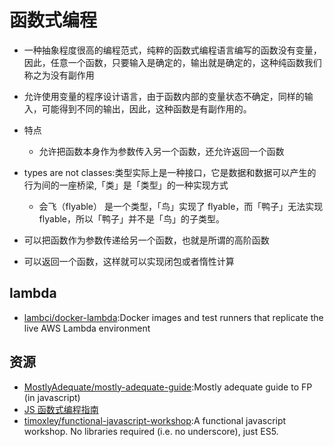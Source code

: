 # 函数式编程

* 一种抽象程度很高的编程范式，纯粹的函数式编程语言编写的函数没有变量，因此，任意一个函数，只要输入是确定的，输出就是确定的，这种纯函数我们称之为没有副作用
* 允许使用变量的程序设计语言，由于函数内部的变量状态不确定，同样的输入，可能得到不同的输出，因此，这种函数是有副作用的。
* 特点
    - 允许把函数本身作为参数传入另一个函数，还允许返回一个函数

* types are not classes:类型实际上是一种接口，它是数据和数据可以产生的行为间的一座桥梁,「类」是「类型」的一种实现方式
    - 会飞（flyable） 是一个类型，「鸟」实现了 flyable，而「鸭子」无法实现 flyable，所以「鸭子」并不是「鸟」的子类型。

* 可以把函数作为参数传递给另一个函数，也就是所谓的高阶函数
* 可以返回一个函数，这样就可以实现闭包或者惰性计算

## lambda

* [lambci/docker-lambda](https://github.com/lambci/docker-lambda):Docker images and test runners that replicate the live AWS Lambda environment

## 资源

* [MostlyAdequate/mostly-adequate-guide](https://github.com/MostlyAdequate/mostly-adequate-guide):Mostly adequate guide to FP (in javascript)
* [JS 函数式编程指南](https://www.gitbook.com/book/llh911001/mostly-adequate-guide-chinese/details)
* [timoxley/functional-javascript-workshop](https://github.com/timoxley/functional-javascript-workshop):A functional javascript workshop. No libraries required (i.e. no underscore), just ES5.
